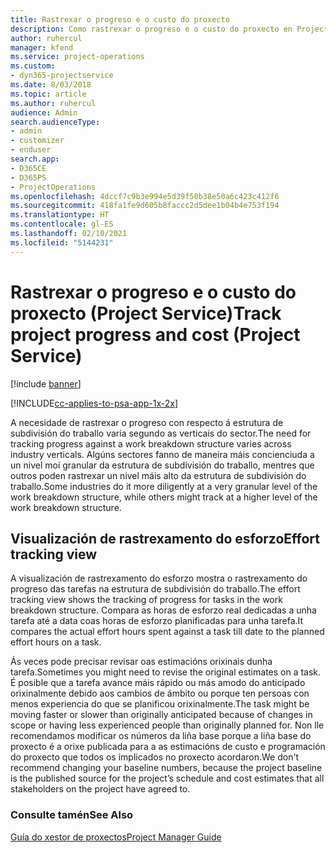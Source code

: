 ```yaml
---
title: Rastrexar o progreso e o custo do proxecto
description: Como rastrexar o progreso e o custo do proxecto en Project Service
author: ruhercul
manager: kfend
ms.service: project-operations
ms.custom:
- dyn365-projectservice
ms.date: 8/03/2018
ms.topic: article
ms.author: ruhercul
audience: Admin
search.audienceType:
- admin
- customizer
- enduser
search.app:
- D365CE
- D365PS
- ProjectOperations
ms.openlocfilehash: 4dccf7c9b3e994e5d39f50b38e50a6c423c412f6
ms.sourcegitcommit: 418fa1fe9d605b8faccc2d5dee1b04b4e753f194
ms.translationtype: HT
ms.contentlocale: gl-ES
ms.lasthandoff: 02/10/2021
ms.locfileid: "5144231"
---
```

# <a name="track-project-progress-and-cost-project-service"></a><span data-ttu-id="38e00-103">Rastrexar o progreso e o custo do proxecto (Project Service)</span><span class="sxs-lookup"><span data-stu-id="38e00-103">Track project progress and cost (Project Service)</span></span>

[!include [banner](../includes/psa-now-project-operations.md)]

[!INCLUDE[cc-applies-to-psa-app-1x-2x](../includes/cc-applies-to-psa-app-1x-2x.md)]

<span data-ttu-id="38e00-104">A necesidade de rastrexar o progreso con respecto á estrutura de subdivisión do traballo varía segundo as verticais do sector.</span><span class="sxs-lookup"><span data-stu-id="38e00-104">The need for tracking progress against a work breakdown structure varies across industry verticals.</span></span> <span data-ttu-id="38e00-105">Algúns sectores fanno de maneira máis concienciuda a un nivel moi granular da estrutura de subdivisión do traballo, mentres que outros poden rastrexar un nivel máis alto da estrutura de subdivisión do traballo.</span><span class="sxs-lookup"><span data-stu-id="38e00-105">Some industries do it more diligently at a very granular level of the work breakdown structure, while others might track at a higher level of the work breakdown structure.</span></span>  
  
## <a name="effort-tracking-view"></a><span data-ttu-id="38e00-106">Visualización de rastrexamento do esforzo</span><span class="sxs-lookup"><span data-stu-id="38e00-106">Effort tracking view</span></span>  
<span data-ttu-id="38e00-107">A visualización de rastrexamento do esforzo mostra o rastrexamento do progreso das tarefas na estrutura de subdivisión do traballo.</span><span class="sxs-lookup"><span data-stu-id="38e00-107">The effort tracking view shows the tracking of progress for tasks in the work breakdown structure.</span></span> <span data-ttu-id="38e00-108">Compara as horas de esforzo real dedicadas a unha tarefa até a data coas horas de esforzo planificadas para unha tarefa.</span><span class="sxs-lookup"><span data-stu-id="38e00-108">It compares the actual effort hours spent against a task till date to the planned effort hours on a task.</span></span>  
  
<span data-ttu-id="38e00-109">Ás veces pode precisar revisar oas estimacións orixinais dunha tarefa.</span><span class="sxs-lookup"><span data-stu-id="38e00-109">Sometimes you might need to revise the original estimates on a task.</span></span> <span data-ttu-id="38e00-110">É posible que a tarefa avance máis rápido ou más amodo do anticipado orixinalmente debido aos cambios de ámbito ou porque ten persoas con menos experiencia do que se planificou orixinalmente.</span><span class="sxs-lookup"><span data-stu-id="38e00-110">The task might be moving faster or slower than originally anticipated because of changes in scope or having less experienced people than originally planned for.</span></span> <span data-ttu-id="38e00-111">Non lle recomendamos modificar os números da liña base porque a liña base do proxecto é a orixe publicada para a as estimacións de custo e programación do proxecto que todos os implicados no proxecto acordaron.</span><span class="sxs-lookup"><span data-stu-id="38e00-111">We don't recommend changing your baseline numbers, because the project baseline is the published source for the project’s schedule and cost estimates that all stakeholders on the project have agreed to.</span></span>  
  
### <a name="see-also"></a><span data-ttu-id="38e00-112">Consulte tamén</span><span class="sxs-lookup"><span data-stu-id="38e00-112">See Also</span></span>  
 [<span data-ttu-id="38e00-113">Guía do xestor de proxectos</span><span class="sxs-lookup"><span data-stu-id="38e00-113">Project Manager Guide</span></span>](../psa/project-manager-guide.md)
